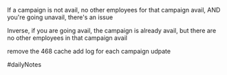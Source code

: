 If a campaign is not avail, no other employees for that campaign avail, AND you're going unavail, there's an issue

Inverse, if you are going avail, the campaign is already avail, but there are no other employees in that campaign avail

remove the 468 cache
add log for each campaign udpate

#dailyNotes